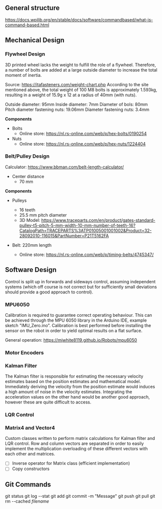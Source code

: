 ## General structure

https://docs.wpilib.org/en/stable/docs/software/commandbased/what-is-command-based.html

## Mechanical Design

### Flywheel Design
3D printed wheel lacks the weight to fulfill the role of a flywheel. Therefore, a number of bolts are added at a large outside diameter to increase the total moment of inertia.

Source: https://itafasteners.com/weight-chart.php
According to the site mentioned above, the total weight of 100 M8 bolts is approximately 1.593kg, resulting in a weight of 15.9g x 12 at a radius of 40mm (with nuts).

Outside diameter: 95mm
Inside diameter: 7mm
Diameter of bols: 80mm
Pitch diameter fastening nuts: 19.06mm
Diameter fastening nuts: 3.4mm

**Components**
* Bolts
    * Online store: https://nl.rs-online.com/web/p/hex-bolts/0190254
* Nuts
    * Online store: https://nl.rs-online.com/web/p/hex-nuts/1224404


### Belt/Pulley Design
Calculator: https://www.bbman.com/belt-length-calculator/

* Center distance
    * 70 mm

**Components**
* Pulleys
    * 16 teeth
    * 25.5 mm pitch diameter
    * 3D Model: https://www.traceparts.com/en/product/gates-standard-pulley-t5-pitch-5-mm-width-10-mm-number-of-teeth-16?CatalogPath=TRACEPARTS%3ATP01005001001002&Product=32-28092010-116015&PartNumber=P21T5162FA

* Belt: 220mm length
    * Online store: https://nl.rs-online.com/web/p/timing-belts/4745347/

## Software Design
Control is split up in forwards and sideways control, assuming independent systems (which off course is not correct but for sufficiently small deviations should provide a good approach to control). 

### MPU6050
Calibration is required to guarantee correct operating behaviour. This can be achieved through the MPU 6050 library in the Arduino IDE, example sketch "IMU_Zero.ino". Calibration is best performed before installing the sensor on the robot in order to yield optimal results on a flat surface.

General operation: https://mjwhite8119.github.io/Robots/mpu6050

### Motor Encoders

### Kalman Filter
The Kalman filter is responsible for estimating the necessary velocity estimates based on the position estimates and mathematical model. Immediately deriving the velocity from the position estimate would induces a high amount of noise in the velocity estimates. Integrating the acceleration values on the other hand would be another good approach, however these are quite difficult to access.

### LQR Control

### Matrix4 and Vector4
Custom classes written to perform matrix calculations for Kalman filter and LQR control. Row and column vectors are separated in order to easily implement the multiplication overloading of these different vectors with each other and matrices.
- [ ] Inverse operator for Matrix class (efficient implementation)
- [ ] Copy constructors

## Git Commands
git status
git log --stat
git add
git commit -m "Message"
git push
git pull
git rm --cached *filename*